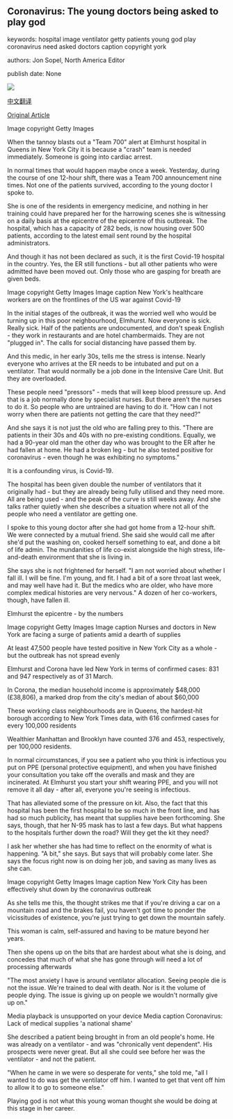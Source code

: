 ## Coronavirus: The young doctors being asked to play god

keywords: hospital image ventilator getty patients young god play coronavirus need asked doctors caption copyright york

authors: Jon Sopel, North America Editor

publish date: None

![](https://ichef.bbci.co.uk/news/1024/branded_news/136DE/production/_111528597_elmhurst3.jpg)

[中文翻译](Coronavirus%3A%20The%20young%20doctors%20being%20asked%20to%20play%20god_zh.md)

[Original Article](https://www.bbc.com/news/world-us-canada-52137160)

Image copyright Getty Images

When the tannoy blasts out a "Team 700" alert at Elmhurst hospital in Queens in New York City it is because a "crash" team is needed immediately. Someone is going into cardiac arrest.

In normal times that would happen maybe once a week. Yesterday, during the course of one 12-hour shift, there was a Team 700 announcement nine times. Not one of the patients survived, according to the young doctor I spoke to.

She is one of the residents in emergency medicine, and nothing in her training could have prepared her for the harrowing scenes she is witnessing on a daily basis at the epicentre of the epicentre of this outbreak. The hospital, which has a capacity of 282 beds, is now housing over 500 patients, according to the latest email sent round by the hospital administrators.

And though it has not been declared as such, it is the first Covid-19 hospital in the country. Yes, the ER still functions - but all other patients who were admitted have been moved out. Only those who are gasping for breath are given beds.

Image copyright Getty Images Image caption New York's healthcare workers are on the frontlines of the US war against Covid-19

In the initial stages of the outbreak, it was the worried well who would be turning up in this poor neighbourhood, Elmhurst. Now everyone is sick. Really sick. Half of the patients are undocumented, and don't speak English - they work in restaurants and are hotel chambermaids. They are not "plugged in". The calls for social distancing have passed them by.

And this medic, in her early 30s, tells me the stress is intense. Nearly everyone who arrives at the ER needs to be intubated and put on a ventilator. That would normally be a job done in the Intensive Care Unit. But they are overloaded.

These people need "pressors" - meds that will keep blood pressure up. And that is a job normally done by specialist nurses. But there aren't the nurses to do it. So people who are untrained are having to do it. "How can I not worry when there are patients not getting the care that they need?"

And she says it is not just the old who are falling prey to this. "There are patients in their 30s and 40s with no pre-existing conditions. Equally, we had a 90-year old man the other day who was brought to the ER after he had fallen at home. He had a broken leg - but he also tested positive for coronavirus - even though he was exhibiting no symptoms."

It is a confounding virus, is Covid-19.

The hospital has been given double the number of ventilators that it originally had - but they are already being fully utilised and they need more. All are being used - and the peak of the curve is still weeks away. And she talks rather quietly when she describes a situation where not all of the people who need a ventilator are getting one.

I spoke to this young doctor after she had got home from a 12-hour shift. We were connected by a mutual friend. She said she would call me after she'd put the washing on, cooked herself something to eat, and done a bit of life admin. The mundanities of life co-exist alongside the high stress, life-and-death environment that she is living in.

She says she is not frightened for herself. "I am not worried about whether I fall ill. I will be fine. I'm young, and fit. I had a bit of a sore throat last week, and may well have had it. But the medics who are older, who have more complex medical histories are very nervous." A dozen of her co-workers, though, have fallen ill.

Elmhurst the epicentre - by the numbers

Image copyright Getty Images Image caption Nurses and doctors in New York are facing a surge of patients amid a dearth of supplies

At least 47,500 people have tested positive in New York City as a whole - but the outbreak has not spread evenly

Elmhurst and Corona have led New York in terms of confirmed cases: 831 and 947 respectively as of 31 March.

In Corona, the median household income is approximately $48,000 (£38,806), a marked drop from the city's median of about $60,000

These working class neighbourhoods are in Queens, the hardest-hit borough according to New York Times data, with 616 confirmed cases for every 100,000 residents

Wealthier Manhattan and Brooklyn have counted 376 and 453, respectively, per 100,000 residents.

In normal circumstances, if you see a patient who you think is infectious you put on PPE (personal protective equipment), and when you have finished your consultation you take off the overalls and mask and they are incinerated. At Elmhurst you start your shift wearing PPE, and you will not remove it all day - after all, everyone you're seeing is infectious.

That has alleviated some of the pressure on kit. Also, the fact that this hospital has been the first hospital to be so much in the front line, and has had so much publicity, has meant that supplies have been forthcoming. She says, though, that her N-95 mask has to last a few days. But what happens to the hospitals further down the road? Will they get the kit they need?

I ask her whether she has had time to reflect on the enormity of what is happening. "A bit," she says. But says that will probably come later. She says the focus right now is on doing her job, and saving as many lives as she can.

Image copyright Getty Images Image caption New York City has been effectively shut down by the coronavirus outbreak

As she tells me this, the thought strikes me that if you're driving a car on a mountain road and the brakes fail, you haven't got time to ponder the vicissitudes of existence, you're just trying to get down the mountain safely.

This woman is calm, self-assured and having to be mature beyond her years.

Then she opens up on the bits that are hardest about what she is doing, and concedes that much of what she has gone through will need a lot of processing afterwards

"The most anxiety I have is around ventilator allocation. Seeing people die is not the issue. We're trained to deal with death. Nor is it the volume of people dying. The issue is giving up on people we wouldn't normally give up on."

Media playback is unsupported on your device Media caption Coronavirus: Lack of medical supplies 'a national shame'

She described a patient being brought in from an old people's home. He was already on a ventilator - and was "chronically vent dependent". His prospects were never great. But all she could see before her was the ventilator - and not the patient.

"When he came in we were so desperate for vents," she told me, "all I wanted to do was get the ventilator off him. I wanted to get that vent off him to allow it to go to someone else."

Playing god is not what this young woman thought she would be doing at this stage in her career.